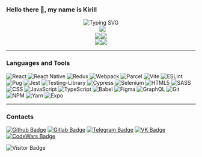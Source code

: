 ### Hello there 👋, my name is Kirill

<div align="center"><img src="https://readme-typing-svg.herokuapp.com?font=Fira+Code&weight=500&size=24&pause=1000&center=true&width=435&lines=React+Frontend+Developer" alt="Typing SVG" /></div>

<div align="center">&nbsp;&nbsp;<img src="http://github-profile-summary-cards.vercel.app/api/cards/profile-details?username=Zayac11&theme=tokyonight"/></div>
<div align="center"><img src="http://github-profile-summary-cards.vercel.app/api/cards/repos-per-language?username=Zayac11&theme=tokyonight"/><img src="http://github-profile-summary-cards.vercel.app/api/cards/most-commit-language?username=Zayac11&theme=tokyonight"/></div>
<div align="center"><img src="http://github-profile-summary-cards.vercel.app/api/cards/stats?username=Zayac11&theme=tokyonight"/><img src="http://github-profile-summary-cards.vercel.app/api/cards/productive-time?username=Zayac11&theme=tokyonight&utcOffset=3"/></div>

<hr/>

<h3>Languages and Tools</h3>

![React](https://img.shields.io/badge/react-%2320232a.svg?style=for-the-badge&logo=react&logoColor=%2361DAFB)
![React Native](https://img.shields.io/badge/react_native-%2320232a.svg?style=for-the-badge&logo=react&logoColor=%2361DAFB)
![Redux](https://img.shields.io/badge/redux-%23593d88.svg?style=for-the-badge&logo=redux&logoColor=white)
![Webpack](https://img.shields.io/badge/webpack-%238DD6F9.svg?style=for-the-badge&logo=webpack&logoColor=black)
![Parcel](https://img.shields.io/badge/parcel-%230769AD.svg?style=for-the-badge&logo=parcel&logoColor=white)
![Vite](https://img.shields.io/badge/vite-%23646CFF.svg?style=for-the-badge&logo=vite&logoColor=white)
![ESLint](https://img.shields.io/badge/ESLint-4B3263?style=for-the-badge&logo=eslint&logoColor=white)
![Pug](https://img.shields.io/badge/Pug-FFF?style=for-the-badge&logo=pug&logoColor=A86454) 
![Jest](https://img.shields.io/badge/-jest-%23C21325?style=for-the-badge&logo=jest&logoColor=white)
![Testing-Library](https://img.shields.io/badge/-TestingLibrary-%23E33332?style=for-the-badge&logo=testing-library&logoColor=white)
![Cypress](https://img.shields.io/badge/-cypress-%23E5E5E5?style=for-the-badge&logo=cypress&logoColor=058a5e)
![Selenium](https://img.shields.io/badge/-selenium-%43B02A?style=for-the-badge&logo=selenium&logoColor=white)
![HTML5](https://img.shields.io/badge/html5-%23E34F26.svg?style=for-the-badge&logo=html5&logoColor=white)
![SASS](https://img.shields.io/badge/SASS-hotpink.svg?style=for-the-badge&logo=SASS&logoColor=white)
![CSS](https://img.shields.io/badge/CSS3-1572B6?style=for-the-badge&logo=css3&logoColor=white)
![JavaScript](https://img.shields.io/badge/javascript-%23323330.svg?style=for-the-badge&logo=javascript&logoColor=%23F7DF1E)
![TypeScript](https://img.shields.io/badge/typescript-%23007ACC.svg?style=for-the-badge&logo=typescript&logoColor=white)
![Babel](https://img.shields.io/badge/Babel-F9DC3e?style=for-the-badge&logo=babel&logoColor=black)
![Figma](https://img.shields.io/badge/figma-%23F24E1E.svg?style=for-the-badge&logo=figma&logoColor=white)
![GraphQL](https://img.shields.io/badge/-GraphQL-E10098?style=for-the-badge&logo=graphql&logoColor=white)
![Git](https://img.shields.io/badge/git-%23F05033.svg?style=for-the-badge&logo=git&logoColor=white)
![NPM](https://img.shields.io/badge/NPM-%23CB3837.svg?style=for-the-badge&logo=npm&logoColor=white)
![Yarn](https://img.shields.io/badge/yarn-%232C8EBB.svg?style=for-the-badge&logo=yarn&logoColor=white)
![Expo](https://img.shields.io/badge/expo-1C1E24?style=for-the-badge&logo=expo&logoColor=#D04A37)

<hr/>

<h3>Contacts</h3>

<a href="https://github.com/zayac11"><img src="https://img.shields.io/badge/Github-red?logo=Github&logoColor=white&style=for-the-badge" alt="Github Badge"/></a>
<a href="https://gitlab.com/zayac11"><img src="https://img.shields.io/badge/GitLab-330F63?style=for-the-badge&logo=gitlab&logoColor=white" alt="Gitlab Badge"/></a>
<a href="https://t.me/zayac11"><img src="https://img.shields.io/badge/Telegram-2CA5E0?style=for-the-badge&logo=telegram&logoColor=white" alt="Telegram Badge"/></a>
<a href="https://vk.com/brunogrb3"><img src="https://img.shields.io/badge/vk-blue?logo=VK&logoColor=white&style=for-the-badge" alt="VK Badge"/></a>
<a href="https://www.codewars.com/users/Zayac11"><img src="https://img.shields.io/badge/Codewars-B1361E?style=for-the-badge&logo=Codewars&logoColor=white" alt="CodeWars Badge"/></a>

![Visitor Badge](https://visitor-badge.laobi.icu/badge?page_id=zayac11)
